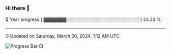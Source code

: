 ### Hi there 👋

⏳ Year progress { ▓▓▓▓▓▓▓░░░░░░░░░░░░░░░░░░░░░░░ } 24.33 %

---

⏰ Updated on Saturday, March 30, 2024, 1:12 AM UTC

![Progress Bar CI](https://github.com/arthurbuhl/arthurbuhl/workflows/Progress%20Bar%20CI/badge.svg)
